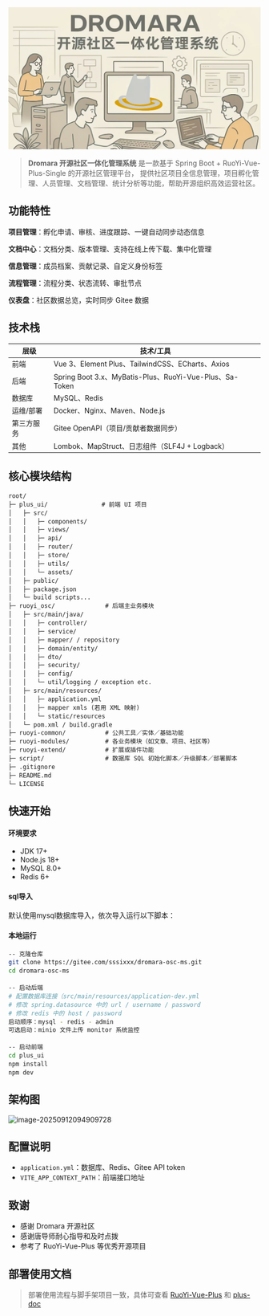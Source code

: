 ![输入图片说明](plus-ui/public/readme_pic.jpg)

> **Dromara 开源社区一体化管理系统** 是一款基于 Spring Boot + RuoYi-Vue-Plus-Single 的开源社区管理平台，
>  提供社区项目全信息管理，项目孵化管理、人员管理、文档管理、统计分析等功能，帮助开源组织高效运营社区。

## 功能特性

**项目管理**：孵化申请、审核、进度跟踪、一键自动同步动态信息

**文档中心**：文档分类、版本管理、支持在线上传下载、集中化管理

**信息管理**：成员档案、贡献记录、自定义身份标签

**流程管理**：流程分类、状态流转、审批节点

**仪表盘**：社区数据总览，实时同步 Gitee 数据

## 技术栈

| 层级       | 技术/工具                                               |
| ---------- | ------------------------------------------------------- |
| 前端       | Vue 3、Element Plus、TailwindCSS、ECharts、Axios        |
| 后端       | Spring Boot 3.x、MyBatis-Plus、RuoYi-Vue-Plus、Sa-Token |
| 数据库     | MySQL、Redis                                            |
| 运维/部署  | Docker、Nginx、Maven、Node.js                           |
| 第三方服务 | Gitee OpenAPI（项目/贡献者数据同步）                    |
| 其他       | Lombok、MapStruct、日志组件（SLF4J + Logback）          |

## 核心模块结构

```asp
root/
├─ plus_ui/               # 前端 UI 项目
│   ├─ src/
│   │   ├─ components/
│   │   ├─ views/
│   │   ├─ api/
│   │   ├─ router/
│   │   ├─ store/
│   │   ├─ utils/
│   │   └─ assets/
│   ├─ public/
│   ├─ package.json
│   └─ build scripts...
├─ ruoyi_osc/              # 后端主业务模块
│   ├─ src/main/java/
│   │   ├─ controller/
│   │   ├─ service/
│   │   ├─ mapper/ / repository
│   │   ├─ domain/entity/
│   │   ├─ dto/
│   │   ├─ security/
│   │   ├─ config/
│   │   └─ util/logging / exception etc.
│   ├─ src/main/resources/
│   │   ├─ application.yml
│   │   ├─ mapper xmls (若用 XML 映射)
│   │   └─ static/resources
│   └─ pom.xml / build.gradle
├─ ruoyi-common/           # 公共工具／实体／基础功能
├─ ruoyi-modules/          # 各业务模块（如文章、项目、社区等）
├─ ruoyi-extend/           # 扩展或插件功能
├─ script/                 # 数据库 SQL 初始化脚本／升级脚本／部署脚本
├─ .gitignore
├─ README.md
└─ LICENSE
```

## 快速开始

#### 环境要求

- JDK 17+
- Node.js 18+
- MySQL 8.0+
- Redis 6+

#### sql导入

默认使用mysql数据库导入，依次导入运行以下脚本：

   

#### 本地运行

```bash
-- 克隆仓库
git clone https://gitee.com/sssixxx/dromara-osc-ms.git
cd dromara-osc-ms

-- 启动后端
# 配置数据库连接（src/main/resources/application-dev.yml 
# 修改 spring.datasource 中的 url / username / password
# 修改 redis 中的 host / password
启动顺序：mysql - redis - admin 
可选启动：minio 文件上传 monitor 系统监控

-- 启动前端
cd plus_ui
npm install
npm dev
```

## 架构图

![image-20250912094909728](C:\Users\liume\AppData\Roaming\Typora\typora-user-images\image-20250912094909728.png)

## 配置说明

- `application.yml`：数据库、Redis、Gitee API token
- `VITE_APP_CONTEXT_PATH`：前端接口地址

## 致谢

- 感谢 Dromara 开源社区
- 感谢唐导师耐心指导和及时点拨
- 参考了 RuoYi-Vue-Plus 等优秀开源项目

## 部署使用文档

> 部署使用流程与脚手架项目一致，具体可查看 [RuoYi-Vue-Plus](https://gitee.com/dromara/RuoYi-Vue-Plus) 和 [plus-doc](https://plus-doc.dromara.org)




